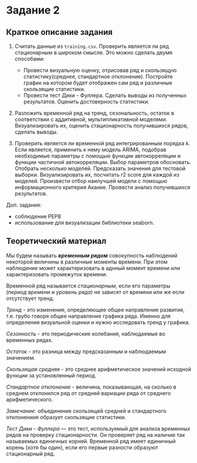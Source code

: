 Задание 2
======================
Краткое описание задания
---------------
1. Считать данные из `training.csv`. Проверить является ли ряд стационарным в широком смысле.
      Это можно сделать двумя способами:
      * Провести визуальную оценку, отрисовав ряд и скользящую статистику(среднее, стандартное отклонение). Постройте график на котором будет отображен сам ряд и различные скользящие статистики.
      * Провести тест Дики - Фуллера.
 Сделать выводы из полученных результатов. Оценить достоверность статистики.

2. Разложить временной ряд на тренд, сезональность, остаток в соответствии с аддитивной, мультипликативной моделями. Визуализировать их, оценить стационарность получившихся рядов, сделать выводы.

3. Проверить является ли временной ряд интегрированным порядка k. Если является, применить к нему модель ARIMA, подобрав необходимые параметры с помощью функции автокорреляции и функции частичной автокорреляции. Выбор параметров обосновать. Отобрать несколько моделей. Предсказать значения для тестовой выборки. Визуализировать их, посчитать r2 score для каждой из моделей. Произвести отбор наилучшей модели с помощью информационного критерия Акаике. Провести анализ получившихся результатов.

Доп. задания:
* соблюдение PEP8
* использование для визуализации библиотеки seaborn.

Теоретический материал
------------------------
Мы будем называть ***временным рядом*** совокупность наблюдений некоторой величины в различные моменты времени. При этом наблюдение может характеризовать в аднный момент времени или характеризовать промежуток времени.

Временной ряд называется *стационарным*, если его параметры (*период времени и уровень ряда*) не зависят от времени или же если отсутствует тренд. 

*Тренд* - это изменение, определяющее общее направление развития, т.е. грубо говоря общее направление графика ряда. Именно для определения визуальной оценки и нужно исследовать тренд у графика.

*Сезонность* - это периодические колебания, наблюдаемые во временных рядах.

*Остаток* - это разница между предсказанным и наблюдаемым значением.

*Скользящая средняя* - это среднее арифметическое значений исходной функции за установленный период.

*Стандартное отклонение* - величина, показывающая, на сколько в среднем отклонился ряд от средней вариации ряда от среднего арифметического. 

*Замечание:* объединение cкользящей средней и стандартного отклонениия образует скользящие статистики.

*Тест Дики - Фуллера* — это тест, используемый для анализа временных рядов на проверку стационарности.  Он проверяет ряд на наличие так называемых единичных корней. Временной ряд имеет единичный корень (хотя бы один), если его первые разности образуют стационарный ряд.


